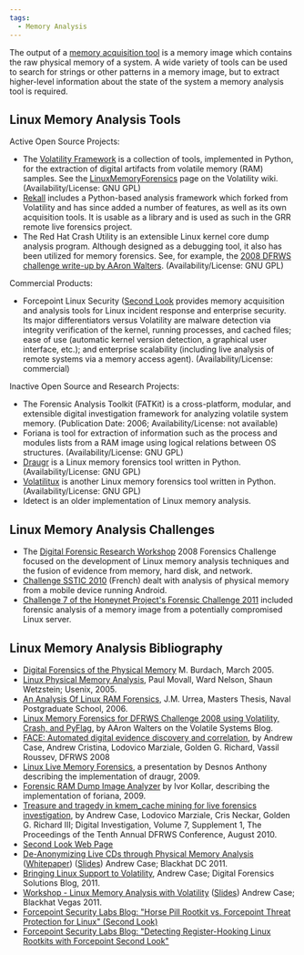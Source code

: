 ```yaml
---
tags:
  - Memory Analysis
---
```

The output of a [memory acquisition tool](tools_memory_imaging.md) is a memory
image which contains the raw physical memory of a system. A wide variety of
tools can be used to search for strings or other patterns in a memory image,
but to extract higher-level information about the state of the system a memory
analysis tool is required.

## Linux Memory Analysis Tools

Active Open Source Projects:

- The [Volatility Framework](https://www.volatilesystems.com/default/volatility) is a
  collection of tools, implemented in Python, for the extraction of
  digital artifacts from volatile memory (RAM) samples. See the
  [LinuxMemoryForensics](https://code.google.com/archive/p/volatility/wikis/LinuxMemoryForensics.wiki)
  page on the Volatility wiki. (Availability/License: GNU GPL)
- [Rekall](http://www.rekall-forensic.com/) includes a Python-based
  analysis framework which forked from Volatility and has since added a
  number of features, as well as its own acquisition tools. It is usable
  as a library and is used as such in the GRR remote live forensics
  project.
- The Red Hat Crash Utility is an extensible Linux kernel core dump analysis
  program. Although designed as a debugging tool, it also has been utilized for
  memory forensics. See, for example, the [2008 DFRWS challenge write-up by AAron Walters](http://volatilesystems.blogspot.com/2008/07/linux-memory-analysis-one-of-major.html).
  (Availability/License: GNU GPL)

Commercial Products:

- Forcepoint Linux Security ([Second Look](second_look.md)
  provides memory acquisition and analysis tools for Linux incident
  response and enterprise security. Its major differentiators versus
  Volatility are malware detection via integrity verification of the
  kernel, running processes, and cached files; ease of use (automatic
  kernel version detection, a graphical user interface, etc.); and
  enterprise scalability (including live analysis of remote systems via
  a memory access agent). (Availability/License: commercial)

Inactive Open Source and Research Projects:

- The Forensic Analysis Toolkit (FATKit) is
  a cross-platform, modular, and extensible digital investigation
  framework for analyzing volatile system memory. (Publication Date:
  2006; Availability/License: not available)
- Foriana is tool for extraction of information such as the process and modules
  lists from a RAM image using logical relations between OS structures.
  (Availability/License: GNU GPL)
- [Draugr](https://code.google.com/archive/p/draugr) is a Linux memory forensics
  tool written in Python. (Availability/License: GNU GPL)
- [Volatilitux](https://code.google.com/archive/p/volatilitux) is another Linux
  memory forensics tool written in Python. (Availability/License: GNU
  GPL)
- Idetect is an older implementation of Linux memory analysis.

## Linux Memory Analysis Challenges

- The [Digital Forensic Research Workshop](digital_forensic_research_workshop.md)
  2008 Forensics Challenge focused on the development of Linux memory analysis
  techniques and the fusion of evidence from memory, hard disk, and network.
- [Challenge SSTIC 2010](https://www.sstic.org/2010/challenge/)
  (French) dealt with analysis of physical memory from a mobile device
  running Android.
- [Challenge 7 of the Honeynet Project's Forensic Challenge 2011](https://www.honeynet.org/challenges/forensic-challenge-7-analysis-of-a-compromised-server/)
  included forensic analysis of a memory image from a potentially
  compromised Linux server.

## Linux Memory Analysis Bibliography

- [Digital Forensics of the Physical Memory](http://forensic.seccure.net/pdf/mburdach_digital_forensics_of_physical_memory.pdf) M.
  Burdach, March 2005.
- [Linux Physical Memory Analysis](https://www.usenix.org/legacy/events/usenix05/tech/freenix/full_papers/movall/movall.pdf),
  Paul Movall, Ward Nelson, Shaun Wetzstein; Usenix, 2005.
- [An Analysis Of Linux RAM Forensics](https://apps.dtic.mil/sti/pdfs/ADA445300.pdf),
  J.M. Urrea, Masters Thesis, Naval Postgraduate School, 2006.
- [Linux Memory Forensics for DFRWS Challenge 2008 using Volatility, Crash, and PyFlag](http://volatilesystems.blogspot.com/2008/07/linux-memory-analysis-one-of-major.html),
  by AAron Walters on the Volatile Systems Blog.
- [FACE: Automated digital evidence discovery and correlation](https://www.sciencedirect.com/science/article/pii/S1742287608000340),
  by Andrew Case, Andrew Cristina, Lodovico Marziale, Golden G. Richard,
  Vassil Roussev, DFRWS 2008
- [Linux Live Memory Forensics](http://esiea-recherche.eu/~desnos/papers/slidesdraugr.pdf),
  a presentation by Desnos Anthony describing the implementation of
  draugr, 2009.
- [Forensic RAM Dump Image Analyzer](https://is.cuni.cz/studium/dipl_st/index.php?doo=detailhttp://is.cuni.cz/studium/dipl_st/index.php?doo=detail&did=48540did=48540)
  by Ivor Kollar, describing the implementation of foriana, 2009.
- [Treasure and tragedy in kmem_cache mining for live forensics investigation](https://www.sciencedirect.com/science/article/pii/S1742287610000332),
  by Andrew Case, Lodovico Marziale, Cris Neckar, Golden G. Richard III;
  Digital Investigation, Volume 7, Supplement 1, The Proceedings of the
  Tenth Annual DFRWS Conference, August 2010.
- [Second Look Web Page](https://secondlookforensics.com/)
- [De-Anonymizing Live CDs through Physical Memory Analysis](https://blackhat.com/html/bh-dc-11/bh-dc-11-archives.html#Case)
  ([Whitepaper](https://media.blackhat.com/bh-dc-11/Case/BlackHat_DC_2011_Case_De-Anonymizing_Live_CDs-wp.pdf))
  ([Slides](https://media.blackhat.com/bh-dc-11/Case/BlackHat_DC_2011_Case_De-Anonymizing%20Live%20CDs-Slides.pdf))
  Andrew Case; Blackhat DC 2011.
- [Bringing Linux Support to Volatility](http://dfsforensics.blogspot.com/2011/03/bringing-linux-support-to-volatility.html),
  Andrew Case; Digital Forensics Solutions Blog, 2011.
- [Workshop - Linux Memory Analysis with Volatility](https://blackhat.com/html/bh-us-11/bh-us-11-briefings.html#Case)
  ([Slides](https://gotdfs.com/))
  Andrew Case; Blackhat Vegas 2011.
- [Forcepoint Security Labs Blog: "Horse Pill Rootkit vs. Forcepoint Threat Protection for Linux" (Second Look)](https://www.forcepoint.com/blog/x-labs/horse-pill-rootkit-vs-forcepoint-threat-protection-linux)
- [Forcepoint Security Labs Blog: "Detecting Register-Hooking Linux Rootkits with Forcepoint Second Look"](https://www.forcepoint.com/blog/x-labs/detecting-register-hooking-linux-rootkits-forcepoint-second-look)
